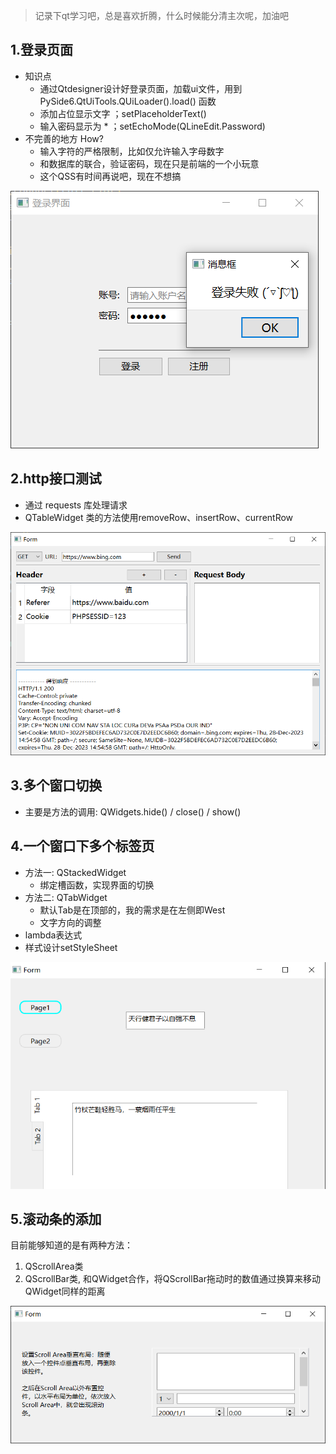 > 记录下qt学习吧，总是喜欢折腾，什么时候能分清主次呢，加油吧

## 1.登录页面
- 知识点
    - 通过Qtdesigner设计好登录页面，加载ui文件，用到 PySide6.QtUiTools.QUiLoader().load() 函数
    - 添加占位显示文字 ；setPlaceholderText()
    - 输入密码显示为 * ；setEchoMode(QLineEdit.Password)
- 不完善的地方 How?
    - 输入字符的严格限制，比如仅允许输入字母数字
    - 和数据库的联合，验证密码，现在只是前端的一个小玩意
    - 这个QSS有时间再说吧，现在不想搞

![](img/demo1.png)

## 2.http接口测试
- 通过 requests 库处理请求
- QTableWidget 类的方法使用removeRow、insertRow、currentRow

![](img/demo2.png)

## 3.多个窗口切换
- 主要是方法的调用: QWidgets.hide() / close() / show()

## 4.一个窗口下多个标签页
- 方法一: QStackedWidget 
    - 绑定槽函数，实现界面的切换
- 方法二: QTabWidget
    - 默认Tab是在顶部的，我的需求是在左侧即West
    - 文字方向的调整
- lambda表达式 
- 样式设计setStyleSheet

![](img/demo4.png)

## 5.滚动条的添加
目前能够知道的是有两种方法：
1. QScrollArea类
2. QScrollBar类, 和QWidget合作，将QScrollBar拖动时的数值通过换算来移动QWidget同样的距离

![](img/demo5.png)